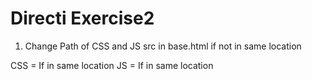 # Directi Exercise2

1. Change Path of CSS and JS src in base.html if not in same location

CSS = <link href="./directi.css" rel="stylesheet">  If in same location
JS  = <script src="./localjavascript.js"></script>  If in same location 
